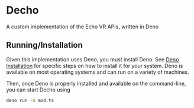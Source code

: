 # Decho

A custom implementation of the Echo VR APIs, written in Deno

## Running/Installation

Given this implementation uses Deno, you must install Deno. See [Deno Installation](https://deno.land/manual/getting_started/installation) for specific steps on how to install it for your system. Deno is available on most operating systems and can run on a variety of machines.

Then, once Deno is properly installed and available on the command-line, you can start Decho using

```bash
deno run -A mod.ts
```
